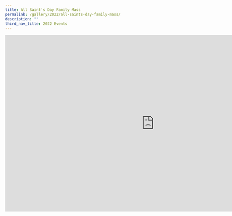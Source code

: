 ```yaml
---
title: All Saint's Day Family Mass
permalink: /gallery/2022/all-saints-day-family-mass/
description: ""
third_nav_title: 2022 Events
---
```

<iframe allowfullscreen="true" height="569" width="960" frameborder="0" src="https://docs.google.com/presentation/d/e/2PACX-1vQK57uLT4ZWsW4BOK0P1_Ywn6MqeZm1OJYlLY-NW0LX8uwBgTJh3ZGtTR4NSZLYK2nZaE8_3qYyH2ua/embed?start=true&amp;loop=true&amp;delayms=5000"></iframe>